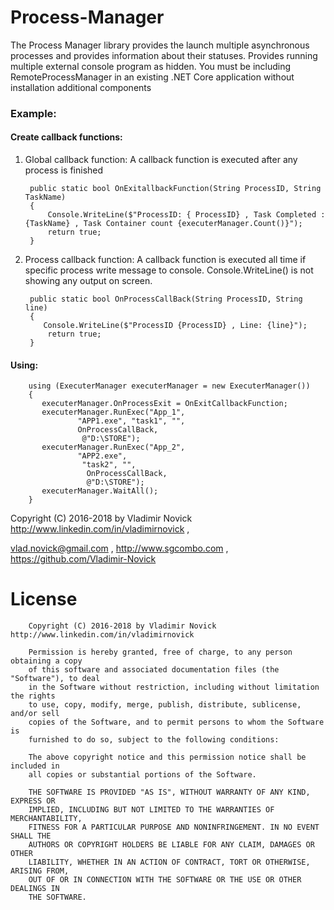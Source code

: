 # Process-Manager 

The Process Manager library provides the launch multiple asynchronous processes 
 and provides information about their statuses. Provides running multiple external console program as hidden.
 You must be including RemoteProcessManager in an existing .NET Core application without installation additional components

### Example:

####   Create callback functions:

1) Global callback function:
       A callback function is executed after any process is finished
 
        public static bool OnExitallbackFunction(String ProcessID, String TaskName)
        {
            Console.WriteLine($"ProcessID: { ProcessID} , Task Completed : {TaskName} , Task Container count {executerManager.Count()}");
            return true;
        }

2) Process callback function:
      A callback function is executed all time if specific process write message to console.
      Console.WriteLine() is not showing any output on screen.   
    

        public static bool OnProcessCallBack(String ProcessID, String line)
        {
           Console.WriteLine($"ProcessID {ProcessID} , Line: {line}");
            return true;
        }

####   Using:


        using (ExecuterManager executerManager = new ExecuterManager())
        {
           executerManager.OnProcessExit = OnExitCallbackFunction;
           executerManager.RunExec("App_1",
                   "APP1.exe", "task1", "", 
                   OnProcessCallBack,
                    @"D:\STORE");
           executerManager.RunExec("App_2",
                   "APP2.exe",
                    "task2", "",
                     OnProcessCallBack,
                     @"D:\STORE");
           executerManager.WaitAll();
        }


Copyright (C) 2016-2018 by Vladimir Novick http://www.linkedin.com/in/vladimirnovick , 

vlad.novick@gmail.com , http://www.sgcombo.com , https://github.com/Vladimir-Novick
		 
# License		

		Copyright (C) 2016-2018 by Vladimir Novick http://www.linkedin.com/in/vladimirnovick

		Permission is hereby granted, free of charge, to any person obtaining a copy
		of this software and associated documentation files (the "Software"), to deal
		in the Software without restriction, including without limitation the rights
		to use, copy, modify, merge, publish, distribute, sublicense, and/or sell
		copies of the Software, and to permit persons to whom the Software is
		furnished to do so, subject to the following conditions:

		The above copyright notice and this permission notice shall be included in
		all copies or substantial portions of the Software.

		THE SOFTWARE IS PROVIDED "AS IS", WITHOUT WARRANTY OF ANY KIND, EXPRESS OR
		IMPLIED, INCLUDING BUT NOT LIMITED TO THE WARRANTIES OF MERCHANTABILITY,
		FITNESS FOR A PARTICULAR PURPOSE AND NONINFRINGEMENT. IN NO EVENT SHALL THE
		AUTHORS OR COPYRIGHT HOLDERS BE LIABLE FOR ANY CLAIM, DAMAGES OR OTHER
		LIABILITY, WHETHER IN AN ACTION OF CONTRACT, TORT OR OTHERWISE, ARISING FROM,
		OUT OF OR IN CONNECTION WITH THE SOFTWARE OR THE USE OR OTHER DEALINGS IN
		THE SOFTWARE. 

